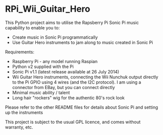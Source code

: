 RPi_Wii_Guitar_Hero
===================

This Python project aims to utilise the Rapsberry Pi Sonic Pi music capability to enable you to:

   * Create music in Sonic Pi programmatically
   * Use Guitar Hero instruments to jam along to music created in Sonic Pi
   
Requirements:

   * Raspberry Pi - any model running Raspian
   * Python v2 supplied with the Pi
   * Sonic Pi v1.1 (latest release available at 26 July 2014)
   * Wii Guitar Hero instruments, connecting the Wii Nunchuk output directly to the Pi GPIO using 4 wires (and the I2C protocol).  I am using a connector from EBay, but you can connect directly
   * Minimal music ability / talent
   * Long hair "rockers" wig for the authentic 80's rock look
   
Please refer to the other README files for details about Sonic Pi and setting up the instruments

This project is subject to the usual GPL licence, and comes without warranty, etc.
   
